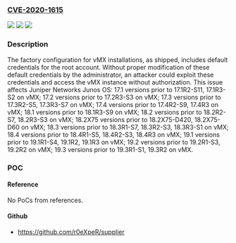 ### [CVE-2020-1615](https://cve.mitre.org/cgi-bin/cvename.cgi?name=CVE-2020-1615)
![](https://img.shields.io/static/v1?label=Product&message=Junos%20OS&color=blue)
![](https://img.shields.io/static/v1?label=Version&message=17.1%3C%2017.1R2-S11%2C%2017.1R3-S2%20&color=brighgreen)
![](https://img.shields.io/static/v1?label=Vulnerability&message=CWE-798%20Use%20of%20Hard-coded%20Credentials&color=brighgreen)

### Description

The factory configuration for vMX installations, as shipped, includes default credentials for the root account. Without proper modification of these default credentials by the administrator, an attacker could exploit these credentials and access the vMX instance without authorization. This issue affects Juniper Networks Junos OS: 17.1 versions prior to 17.1R2-S11, 17.1R3-S2 on vMX; 17.2 versions prior to 17.2R3-S3 on vMX; 17.3 versions prior to 17.3R2-S5, 17.3R3-S7 on vMX; 17.4 versions prior to 17.4R2-S9, 17.4R3 on vMX; 18.1 versions prior to 18.1R3-S9 on vMX; 18.2 versions prior to 18.2R2-S7, 18.2R3-S3 on vMX; 18.2X75 versions prior to 18.2X75-D420, 18.2X75-D60 on vMX; 18.3 versions prior to 18.3R1-S7, 18.3R2-S3, 18.3R3-S1 on vMX; 18.4 versions prior to 18.4R1-S5, 18.4R2-S3, 18.4R3 on vMX; 19.1 versions prior to 19.1R1-S4, 19.1R2, 19.1R3 on vMX; 19.2 versions prior to 19.2R1-S3, 19.2R2 on vMX; 19.3 versions prior to 19.3R1-S1, 19.3R2 on vMX.

### POC

#### Reference
No PoCs from references.

#### Github
- https://github.com/r0eXpeR/supplier

